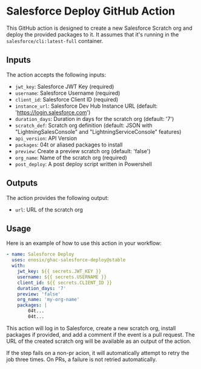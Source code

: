 # Salesforce Deploy GitHub Action

This GitHub action is designed to create a new Salesforce Scratch org and deploy the provided packages to it. It assumes
that it's running in the `salesforce/cli:latest-full` container.

## Inputs

The action accepts the following inputs:

- `jwt_key`: Salesforce JWT Key (required)
- `username`: Salesforce Username (required)
- `client_id`: Salesforce Client ID (required)
- `instance_url`: Salesforce Dev Hub Instance URL (default: 'https://login.salesforce.com')
- `duration_days`: Duration in days for the scratch org (default: '7')
- `scratch_def`: Scratch org definition (default: JSON with "LightningSalesConsole" and "LightningServiceConsole" features)
- `api_version`: API Version
- `packages`: 04t or aliased packages to install
- `preview`: Create a preview scratch org (default: 'false')
- `org_name`: Name of the scratch org (required)
- `post_deploy`: A post deploy script written in Powershell

## Outputs

The action provides the following output:

- `url`: URL of the scratch org

## Usage

Here is an example of how to use this action in your workflow:

```yaml
- name: Salesforce Deploy
  uses: enosix/ghac-salesforce-deploy@stable
  with:
    jwt_key: ${{ secrets.JWT_KEY }}
    username: ${{ secrets.USERNAME }}
    client_id: ${{ secrets.CLIENT_ID }}
    duration_days: '7'
    preview: 'false'
    org_name: 'my-org-name'
    packages: |
        04t...
        04t...
```

This action will log in to Salesforce, create a new scratch org, install packages if provided, and add a comment if the
event is a pull request. The URL of the created scratch org will be available as an output of the action.

If the step fails on a non-pr acion, it will automatically attempt to retry the job three times. On PRs, a failure is not retried automatically.
